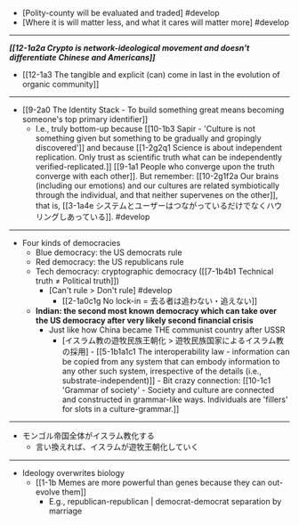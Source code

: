 
- [Polity-county will be evaluated and traded] #develop
- [Where it is will matter less, and what it cares will matter more] #develop
---
***[[12-1a2a Crypto is network-ideological movement and doesn't differentiate Chinese and Americans]]***
- [[12-1a3 The tangible and explicit (can) come in last in the evolution of organic community]]
---
- [[9-2a0 The Identity Stack - To build something great means becoming someone's top primary identifier]]
  - I.e., truly bottom-up because [[10-1b3 Sapir - 'Culture is not something given but something to be gradually and gropingly discovered']] and because [[1-2g2q1 Science is about independent replication. Only trust as scientific truth what can be independently verified-replicated.]] [[9-1a1 People who converge upon the truth converge with each other]]. But remember: [[10-2g1f2a Our brains (including our emotions) and our cultures are related symbiotically through the individual, and that neither supervenes on the other]], that is, [[3-1a4e システムとユーザーはつながっているだけでなくハウリングしあっている]]. #develop
---
- Four kinds of democracies
  - Blue democracy: the US democrats rule
  - Red democracy: the US republicans rule
  - Tech democracy: cryptographic democracy ([[7-1b4b1 Technical truth ≠ Political truth]]) 
    - [Can't rule > Don't rule] #develop 
      - [[2-1a0c1g No lock-in = 去る者は追わない・追えない]]
  - **Indian: the second most known democracy which can take over the US democracy after very likely second financial crisis**
    - Just like how China became THE communist country after USSR
      - [イスラム教の遊牧民族王朝化 > 遊牧民族国家によるイスラム教の採用]
				- [[5-1b1a1c1 The interoperability law - information can be copied from any system that can embody information to any other such system, irrespective of the details (i.e., substrate-independent)]]
					- Bit crazy connection: [[10-1c1 'Grammar of society' - Society and culture are connected and constructed in grammar-like ways. Individuals are 'fillers' for slots in a culture-grammar.]]
---
- モンゴル帝国全体がイスラム教化する
  - 言い換えれば、イスラムが遊牧王朝化していく
---
- Ideology overwrites biology
  - [[1-1b Memes are more powerful than genes because they can out-evolve them]]
    - E.g., republican-republican | democrat-democrat separation by marriage